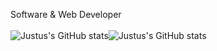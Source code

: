 Software & Web Developer</br></br>
![Justus's GitHub stats](https://github-readme-stats.vercel.app/api?username=justus57&show_icons=true&theme=radical)![Justus's GitHub stats](https://github-readme-stats.vercel.app/api?username=justus57&count_private=true)

